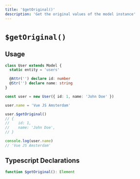 ```yaml
---
title: '$getOriginal()'
description: 'Get the original values of the model instance'
---
```


# `$getOriginal()`

## Usage

````ts
class User extends Model {
  static entity = 'users'

  @Attr('') declare id: number
  @Str('') declare name: string
}

const user = new User({ id: 1, name: 'John Doe' })

user.name = 'Vue JS Amsterdam'

user.$getOriginal()
// {
//    id: 1,
//    name: 'John Doe',
// }

console.log(user.name)
// 'Vue JS Amsterdam'
````

## Typescript Declarations
````ts
function $getOriginal(): Element
````
